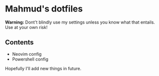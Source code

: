 # Mahmud's dotfiles

**Warning:** Dont't blindly use my settings unless you know what that entails. Use at your own risk!

## Contents

- Neovim config
- Powershell config

Hopefully I'll add new things in future.
